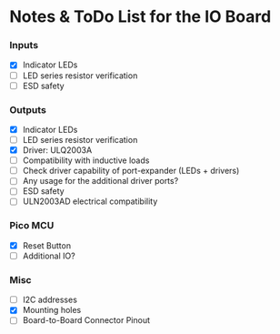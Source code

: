 Notes & ToDo List for the IO Board
==================================

### Inputs
- [x] Indicator LEDs
- [ ] LED series resistor verification
- [ ] ESD safety

### Outputs
- [x] Indicator LEDs
- [ ] LED series resistor verification
- [x] Driver: ULQ2003A
- [ ] Compatibility with inductive loads
- [ ] Check driver capability of port-expander (LEDs + drivers)
- [ ] Any usage for the additional driver ports?
- [ ] ESD safety
- [ ] ULN2003AD electrical compatibility

### Pico MCU
- [x] Reset Button
- [ ] Additional IO?

### Misc
- [ ] I2C addresses
- [x] Mounting holes
- [ ] Board-to-Board Connector Pinout
